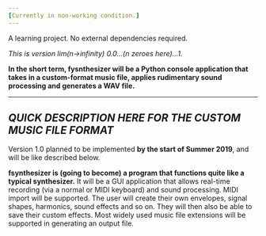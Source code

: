 ```yaml
---
[Currently in non-working condition.]
---
```


A learning project. No external dependencies required.

*This is version lim(n->infinity) 0.0...(n zeroes here)...1.*

**In the short term, fysnthesizer will be a Python console application that takes in a custom-format music file, applies rudimentary sound processing and generates a WAV file.**

--------
*QUICK DESCRIPTION HERE FOR THE CUSTOM MUSIC FILE FORMAT*
--------

Version 1.0 planned to be implemented **by the start of Summer 2019**, and will be like described below.

**fsynthesizer is (going to become) a program that functions quite like a typical synthesizer.**
It will be a GUI application that allows real-time recording (via a normal or MIDI keyboard) and sound processing. MIDI import will be supported. The user will create their own envelopes, signal shapes, harmonics, sound effects and so on. They will then also be able to save their custom effects. Most widely used music file extensions will be supported in generating an output file.
